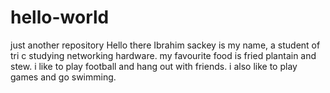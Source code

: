 # hello-world
just another repository
Hello there
Ibrahim sackey is my name, a student of tri c studying networking hardware. my favourite food is fried plantain and stew.
i like to play football and hang out with friends. i also like to play games and go swimming.
